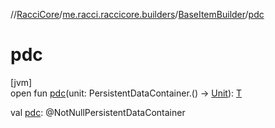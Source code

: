 //[RacciCore](../../../index.md)/[me.racci.raccicore.builders](../index.md)/[BaseItemBuilder](index.md)/[pdc](pdc.md)

# pdc

[jvm]\
open fun [pdc](pdc.md)(unit: PersistentDataContainer.() -&gt; [Unit](https://kotlinlang.org/api/latest/jvm/stdlib/kotlin/-unit/index.html)): [T](index.md)

val [pdc](pdc.md): @NotNullPersistentDataContainer
